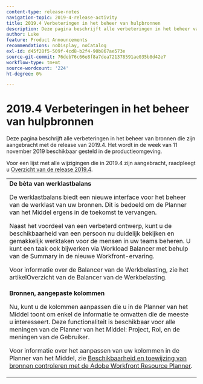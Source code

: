 ```yaml
---
content-type: release-notes
navigation-topic: 2019-4-release-activity
title: 2019.4 Verbeteringen in het beheer van hulpbronnen
description: Deze pagina beschrijft alle verbeteringen in het beheer van bronnen die zijn aangebracht met de release van 2019.4. Het wordt in de week van 11 november 2019 beschikbaar gesteld in de productieomgeving.
author: Luke
feature: Product Announcements
recommendations: noDisplay, noCatalog
exl-id: d45f28f5-509f-4cd8-b2f4-90b867ae573e
source-git-commit: 76deb76c66e8f8a7dea721378591ae035b8d42e7
workflow-type: tm+mt
source-wordcount: '224'
ht-degree: 0%

---
```


# 2019.4 Verbeteringen in het beheer van hulpbronnen

Deze pagina beschrijft alle verbeteringen in het beheer van bronnen die zijn aangebracht met de release van 2019.4. Het wordt in de week van 11 november 2019 beschikbaar gesteld in de productieomgeving.

Voor een lijst met alle wijzigingen die in 2019.4 zijn aangebracht, raadpleegt u [Overzicht van de release 2019.4](../../../../product-announcements/product-releases/quarterly-release-archive/2019.4-release-activity/2019.4-release-activity-overview.md).

<table style="table-layout:auto"> 
 <col> 
 <tbody> 
  <tr> 
   <td><strong>De bèta van werklastbalans</strong> <p>De werklastbalans biedt een nieuwe interface voor het beheer van de werklast van uw bronnen. Dit is bedoeld om de Planner van het Middel ergens in de toekomst te vervangen.</p> <p>Naast het voordeel van een verbeterd ontwerp, kunt u de beschikbaarheid van een persoon nu duidelijk bekijken en gemakkelijk werktaken voor de mensen in uw teams beheren. U kunt een taak ook bijwerken via Workload Balancer met behulp van de Summary in de nieuwe Workfront-ervaring.</p> <p>Voor informatie over de Balancer van de Werkbelasting, zie het artikelOverzicht van de Balancer van de Werkbelasting.</p> </td> 
  </tr> 
  <tr> 
   <td><strong>Bronnen, aangepaste kolommen</strong> <p>Nu, kunt u de kolommen aanpassen die u in de Planner van het Middel toont om enkel de informatie te omvatten die de meeste u interesseert. Deze functionaliteit is beschikbaar voor alle meningen van de Planner van het Middel: Project, Rol, en de meningen van de Gebruiker.</p> <p>Voor informatie over het aanpassen van uw kolommen in de Planner van het Middel, zie <a href="../../../../resource-mgmt/resource-planning/resource-availability-allocation-resource-planner.md" class="MCXref xref" xrefformat="{para}">Beschikbaarheid en toewijzing van bronnen controleren met de Adobe Workfront Resource Planner</a>.</p> </td> 
  </tr> 
 </tbody> 
</table>
